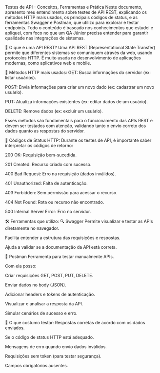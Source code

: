 Testes de API - Conceitos, Ferramentas e Prática
Neste documento, apresento meu entendimento sobre testes de API REST, explicando os métodos HTTP mais usados, os principais códigos de status, e as ferramentas Swagger e Postman, que utilizo para explorar e testar endpoints. Todo o conteúdo é baseado nos conhecimentos que estudei e apliquei, com foco no que um QA Júnior precisa entender para garantir qualidade nas integrações de sistemas.

📌 O que é uma API REST?
Uma API REST (Representational State Transfer) permite que diferentes sistemas se comuniquem através da web, usando protocolos HTTP. É muito usada no desenvolvimento de aplicações modernas, como aplicativos web e mobile.

📡 Métodos HTTP mais usados:
GET: Busca informações do servidor (ex: listar usuários).

POST: Envia informações para criar um novo dado (ex: cadastrar um novo usuário).

PUT: Atualiza informações existentes (ex: editar dados de um usuário).

DELETE: Remove dados (ex: excluir um usuário).

Esses métodos são fundamentais para o funcionamento das APIs REST e devem ser testados com atenção, validando tanto o envio correto dos dados quanto as respostas do servidor.

🔢 Códigos de Status HTTP:
Durante os testes de API, é importante saber interpretar os códigos de retorno:

200 OK: Requisição bem-sucedida.

201 Created: Recurso criado com sucesso.

400 Bad Request: Erro na requisição (dados inválidos).

401 Unauthorized: Falta de autenticação.

403 Forbidden: Sem permissão para acessar o recurso.

404 Not Found: Rota ou recurso não encontrado.

500 Internal Server Error: Erro no servidor.

🛠️ Ferramentas que utilizo:
🔍 Swagger
Permite visualizar e testar as APIs diretamente no navegador.

Facilita entender a estrutura das requisições e respostas.

Ajuda a validar se a documentação da API está correta.

🚀 Postman
Ferramenta para testar manualmente APIs.

Com ela posso:

Criar requisições GET, POST, PUT, DELETE.

Enviar dados no body (JSON).

Adicionar headers e tokens de autenticação.

Visualizar e analisar a resposta da API.

Simular cenários de sucesso e erro.

🧪 O que costumo testar:
Respostas corretas de acordo com os dados enviados.

Se o código de status HTTP está adequado.

Mensagens de erro quando envio dados inválidos.

Requisições sem token (para testar segurança).

Campos obrigatórios ausentes.
